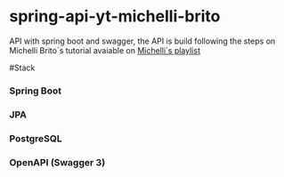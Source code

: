 # spring-api-yt-michelli-brito

API with spring boot and swagger, the API is build following the steps on Michelli Brito\`s tutorial avaiable on  [Michelli\`s playlist](https://www.youtube.com/playlist?list=PL8iIphQOyG-D2FP9wkg12AavzmVRWEcnJ)

#Stack

### Spring Boot

### JPA

### PostgreSQL

### OpenAPI (Swagger 3)
